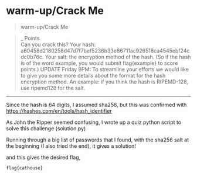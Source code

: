 # warm-up/Crack Me

>warm-up/Crack Me

>_ Points\
>Can you crack this? Your hash: a60458d2180258d47d7f7bef5236b33e86711ac926518ca4545ebf24cdc0b76c. Your salt: the encryption method of the hash. (So if the hash is of the word example, you would submit flag{example} to score points.) UPDATE Friday 9PM: To streamline your efforts we would like to give you some more details about the format for the hash encryption method. An example: if you think the hash is RIPEMD-128, use ripemd128 for the salt.

***

Since the hash is 64 digits, I assumed sha256, but this was confirmed with https://hashes.com/en/tools/hash_identifier

As John the Ripper seemed confusing, I wrote up a quiz python script to solve this challenge (solution.py)

Running through a big list of passwords that I found, with the sha256 salt at the beginning (I also tried the end), it gives a solution!

and this gives the desired flag,
```
flag{cathouse}
```

